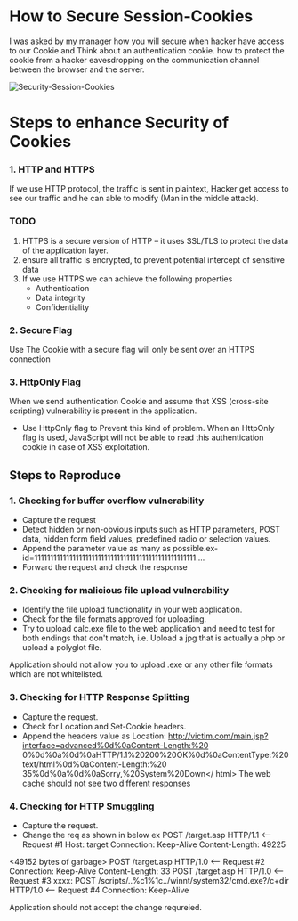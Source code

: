 # How to Secure Session-Cookies
I was asked by my manager how you will secure when hacker have access to our Cookie and Think about an authentication cookie. how to protect the cookie from a hacker eavesdropping on the communication channel between the browser and the server.

![Security-Session-Cookies](https://raw.githubusercontent.com/miztiik/aws-real-time-use-cases/master/300-Security-Session-Cookies/Images/Security-Cookies.jpeg) 

# Steps to enhance Security of Cookies

### 1. HTTP and HTTPS
If we use HTTP protocol, the traffic is sent in plaintext, Hacker get access to see our traffic and he can able to modify (Man in the middle attack).
### TODO
1. HTTPS is a secure version of HTTP – it uses SSL/TLS to protect the data of the application layer. 
1. ensure all traffic is encrypted, to prevent potential intercept of sensitive data
1. If we use HTTPS we can achieve the following properties
   - Authentication
   - Data integrity 
   - Confidentiality

### 2. Secure Flag

   Use The Cookie with a secure flag will only be sent over an HTTPS connection

### 3. HttpOnly Flag

When we send authentication Cookie and assume that XSS (cross-site scripting) vulnerability is present in the application.
  - Use HttpOnly flag to Prevent this kind of problem. When an HttpOnly flag is used, JavaScript will not be able to read this authentication cookie in case of XSS exploitation.
## Steps to Reproduce
### 1. Checking for buffer overflow vulnerability
  - Capture the request
  - Detect hidden or non-obvious inputs such as HTTP parameters, POST data, hidden form field values, predefined radio or selection values.
  - Append the parameter value as many as possible.ex-id=111111111111111111111111111111111111111111111111111....
  - Forward the request and check the response

### 2. Checking for malicious file upload vulnerability

  - Identify the file upload functionality in your web application.
  - Check for the file formats approved for uploading.
  - Try to upload calc.exe file to the web application and need to test for both endings that don't match, i.e. Upload a jpg that is actually a php or upload a polyglot file.
         
Application should not allow you to upload .exe or any other file formats which are not whitelisted.

### 3. Checking for HTTP Response Splitting
  - Capture the request.
  - Check for Location and Set-Cookie headers.
  - Append the headers value as
Location: http://victim.com/main.jsp?interface=advanced%0d%0aContent-Length:%20
0%0d%0a%0d%0aHTTP/1.1%20200%20OK%0d%0aContentType:%20text/html%0d%0aContent-Length:%20
35%0d%0a%0d%0a<html>Sorry,%20System%20Down</
html>
The web cache should not see two different responses
### 4. Checking for HTTP Smuggling
  - Capture the request.
  - Change the req as shown in below ex
POST /target.asp HTTP/1.1 <-- Request #1
Host: target
Connection: Keep-Alive
Content-Length: 49225
<CRLF>
<49152 bytes of garbage>
POST /target.asp HTTP/1.0 <-- Request #2
Connection: Keep-Alive
Content-Length: 33
<CRLF>
POST /target.asp HTTP/1.0 <-- Request #3
xxxx: POST /scripts/..%c1%1c../winnt/system32/cmd.exe?/c+dir
HTTP/1.0 <-- Request #4
Connection: Keep-Alive
<CRLF>

Application should not accept the change requreied.







 
















 




   

